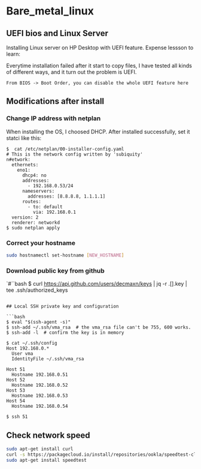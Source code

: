# Bare_metal_linux


## UEFI bios and Linux Server

Installing Linux server on HP Desktop with UEFI feature. Expense lessson to learn:

Everytime installation failed after it start to copy files, I have tested all kinds of different ways, and it turn out the problem is UEFI. 

```
From BIOS -> Boot Order, you can disable the whole UEFI feature here
```
## Modifications after install
### Change IP address with netplan
When installing the OS, I choosed DHCP. After installed successfully, set it statci like this:
```
$  cat /etc/netplan/00-installer-config.yaml
# This is the network config written by 'subiquity'
n#etwork:
  ethernets:
    eno1:
      dhcp4: no
      addresses:
        - 192.168.0.53/24
      nameservers:
        addresses: [8.8.8.8, 1.1.1.1]
      routes:
        - to: default
          via: 192.168.0.1
  version: 2
  renderer: networkd
$ sudo netplan apply
```
### Correct your hostname
```bash
sudo hostnamectl set-hostname [NEW_HOSTNAME]
```

### Download public key from github 
`#``bash
$ curl https://api.github.com/users/decmaxn/keys  | jq -r .[].key | tee .ssh/authorized_keys
```

## Local SSH private key and configuration

```bash
$ eval "$(ssh-agent -s)"
$ ssh-add ~/.ssh/vma_rsa  # the vma_rsa file can't be 755, 600 works.
$ ssh-add -l  # confirm the key is in memory

$ cat ~/.ssh/config
Host 192.168.0.*
  User vma
  IdentityFile ~/.ssh/vma_rsa

Host 51
  Hostname 192.168.0.51
Host 52
  Hostname 192.168.0.52
Host 53
  Hostname 192.168.0.53
Host 54
  Hostname 192.168.0.54

$ ssh 51
```

## Check network speed

```bash
sudo apt-get install curl
curl -s https://packagecloud.io/install/repositories/ookla/speedtest-cli/script.deb.sh | sudo bash
sudo apt-get install speedtest
```

